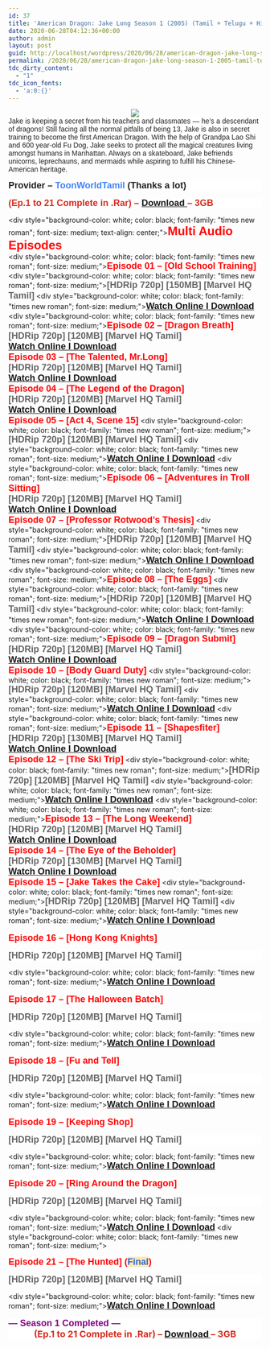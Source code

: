 ```yaml
---
id: 37
title: 'American Dragon: Jake Long Season 1 (2005) (Tamil + Telugu + Hindi + Eng) Esub [Disney Plus India]'
date: 2020-06-28T04:12:36+00:00
author: admin
layout: post
guid: http://localhost/wordpress/2020/06/28/american-dragon-jake-long-season-1-2005-tamil-telugu-hindi-eng-esub-disney-plus-india/
permalink: /2020/06/28/american-dragon-jake-long-season-1-2005-tamil-telugu-hindi-eng-esub-disney-plus-india/
tdc_dirty_content:
  - "1"
tdc_icon_fonts:
  - 'a:0:{}'
---
```

</p> 

<div class="separator" style="clear: both; text-align: center;">
  <a href="https://1.bp.blogspot.com/-QeCPayDO19Y/XvgTRo_jgzI/AAAAAAAABBM/gf2BNG06ClwT-nNlgIjdm-QihxkWcd9WwCK4BGAsYHg/s2560/81xBFNj8TpL._RI_.jpg" style="margin-left: 1em; margin-right: 1em;"><img border="0" data-original-height="1920" data-original-width="2560" src="https://1.bp.blogspot.com/-QeCPayDO19Y/XvgTRo_jgzI/AAAAAAAABBM/gf2BNG06ClwT-nNlgIjdm-QihxkWcd9WwCK4BGAsYHg/d/81xBFNj8TpL._RI_.jpg" /></a>
</div>

<div class="separator" style="clear: both; text-align: left;">
  <span style="background-color: white; color: #222222; font-family: arial, sans-serif; font-size: 14px;">Jake is keeping a secret from his teachers and classmates &#8212; he&#8217;s a descendant of dragons! Still facing all the normal pitfalls of being 13, Jake is also in secret training to become the first American Dragon. With the help of Grandpa Lao Shi and 600 year-old Fu Dog, Jake seeks to protect all the ma</span><span class="yZlgBd" style="background-color: white; color: #222222; display: inline; font-family: arial, sans-serif; font-size: 14px;">gical creatures living amongst humans in Manhattan. Always on a skateboard, Jake befriends unicorns, leprechauns, and mermaids while aspiring to fulfill his Chinese-American heritage.</span>
</div>

<div class="separator" style="clear: both; text-align: left;">
  <span class="yZlgBd" style="display: inline; font-size: 14px;"></p> 
  
  <div class="kno-rdesc" jsaction="sngtp:c0XUbe;tp_btn:c0XUbe;rcuQ6b:npT2md" jscontroller="DGEKAc" style="background-color: white; color: #222222; font-family: arial, sans-serif;">
    <font size="4"><b><font color="#222222">Provider &#8211;&nbsp;</font><font color="#4285f4">ToonWorldTamil&nbsp;</font><font color="#222222">(Thanks a lot)</font></b></font>
  </div><div style="background-color: white; color: black; font-family: "times new roman"; font-size: medium; text-align: center;">
  
  <b style="color: red; font-family: arial, helvetica, sans-serif; font-size: x-large;"><b style="color: #d52c1f; font-size: large;">(Ep.1 to 21 Complete in .Rar) &#8211;&nbsp;<a href="http://gestyy.com/eqYo15">Download&nbsp;</a>&#8211; 3GB</b></b></div> <div style="background-color: white; color: black; font-family: "times new roman"; font-size: medium; text-align: center;"><b style="color: red; font-family: arial, helvetica, sans-serif; font-size: x-large;">Multi Audio Episodes</b></div> <div style="background-color: white; color: black; font-family: "times new roman"; font-size: medium;"><span><span style="color: red; font-family: arial, helvetica, sans-serif; font-size: large;"><b>Episode 01 &#8211; [Old School Training]</b></span></span></div> <div style="background-color: white; color: black; font-family: "times new roman"; font-size: medium;"><span><span style="color: #666666; font-family: arial, helvetica, sans-serif; font-size: large;"><b>[HDRip 720p] [150MB] [Marvel HQ Tamil]</b></span></span></div> <div style="background-color: white; color: black; font-family: "times new roman"; font-size: medium;"><span><span style="color: red; font-family: arial, helvetica, sans-serif; font-size: large;"><b><a href="https://drive.google.com/file/d/13gW0foLmrvES4tUOeDBgN8syz69so6CQ/view?usp=sharing">Watch Online&nbsp;I&nbsp;Download</a></b></span></span></div> <div style="background-color: white; color: black; font-family: "times new roman"; font-size: medium;"><span style="font-family: arial, helvetica, sans-serif; font-size: large;"><b><span style="color: red;">Episode 02 &#8211; [Dragon Breath]&nbsp; &nbsp; &nbsp; &nbsp;</span></b></span><br /><span><span style="color: #666666; font-family: arial, helvetica, sans-serif; font-size: large;"><b>[HDRip 720p] [120MB] [Marvel HQ Tamil]</b></span></span><br /><span><span style="color: red; font-family: arial, helvetica, sans-serif; font-size: large;"><b><a href="https://drive.google.com/file/d/1LvZDcMDLNp-iYvvTgg6gpNLY4VyPo0eR/view?usp=sharing">Watch Online&nbsp;I&nbsp;Download</a></b></span></span><br /><span><span style="color: red; font-family: arial, helvetica, sans-serif; font-size: large;"><b>Episode 03 &#8211; [The Talented, Mr.Long]</b></span></span><br /><span><span style="color: #666666; font-family: arial, helvetica, sans-serif; font-size: large;"><b>[HDRip 720p] [120MB] [Marvel HQ Tamil]</b></span></span><br /><span><span style="color: red; font-family: arial, helvetica, sans-serif; font-size: large;"><b><a href="https://drive.google.com/file/d/1kLr_QD78g3ob1nDqmwhJfqmIflYVb4wp/view?usp=sharing">Watch Online I Download</a></b></span></span><br /><span><span style="color: red; font-family: arial, helvetica, sans-serif; font-size: large;"><b>Episode 04 &#8211; [The Legend of the Dragon]</b></span></span><br /><span><span style="color: #666666; font-family: arial, helvetica, sans-serif; font-size: large;"><b>[HDRip 720p] [120MB] [Marvel HQ Tamil]</b></span></span><br /><span><span style="color: red; font-family: arial, helvetica, sans-serif; font-size: large;"><b><a href="https://drive.google.com/file/d/1bKqWP5uE_2bbH11X4t6fvWhqB26MeoE3/view?usp=sharing">Watch Online I Download</a></b></span></span><br /><span><span style="color: red; font-family: arial, helvetica, sans-serif; font-size: large;"><b>Episode 05 &#8211; [Act 4, Scene 15]</b></span></span></div> <div style="background-color: white; color: black; font-family: "times new roman"; font-size: medium;"><span><span style="color: #666666; font-family: arial, helvetica, sans-serif; font-size: large;"><b>[HDRip 720p] [120MB] [Marvel HQ Tamil]</b></span></span></div> <div style="background-color: white; color: black; font-family: "times new roman"; font-size: medium;"><span><span style="color: red; font-family: arial, helvetica, sans-serif; font-size: large;"><b><a href="https://drive.google.com/file/d/1vlhRVBVB8Im13OSBbQr3F63skmK3TKNp/view?usp=sharing">Watch Online I Download</a></b></span></span></div> <div style="background-color: white; color: black; font-family: "times new roman"; font-size: medium;"><span style="font-family: arial, helvetica, sans-serif; font-size: large;"><b><span style="color: red;">Episode 06 &#8211; [Adventures in Troll Sitting]</span></b></span><br /><span><span style="color: #666666; font-family: arial, helvetica, sans-serif; font-size: large;"><b>[HDRip 720p] [120MB] [Marvel HQ Tamil]</b></span></span><br /><span><span style="color: red; font-family: arial, helvetica, sans-serif; font-size: large;"><b><a href="https://drive.google.com/file/d/16EheNdoKpMdsfIAwSsteKRWaHMm6VPZM/view?usp=sharing">Watch Online I Download</a></b></span></span><br /><span><span style="color: red; font-family: arial, helvetica, sans-serif; font-size: large;"><b>Episode 07 &#8211; [Professor Rotwood&#8217;s Thesis]</b></span></span></div> <div style="background-color: white; color: black; font-family: "times new roman"; font-size: medium;"><span><span style="color: #666666; font-family: arial, helvetica, sans-serif; font-size: large;"><b>[HDRip 720p] [120MB] [Marvel HQ Tamil]</b></span></span></div> <div style="background-color: white; color: black; font-family: "times new roman"; font-size: medium;"><span><span style="color: red; font-family: arial, helvetica, sans-serif; font-size: large;"><b><a href="https://drive.google.com/file/d/1iuLZCD5uUoTkOH7FGmpIejXRiENOZnDj/view?usp=sharing">Watch Online I Download</a></b></span></span></div> <div style="background-color: white; color: black; font-family: "times new roman"; font-size: medium;"><span><span style="color: red; font-family: arial, helvetica, sans-serif; font-size: large;"><b>Episode 08 &#8211; [The Eggs]</b></span></span></div> <div style="background-color: white; color: black; font-family: "times new roman"; font-size: medium;"><span><span style="color: #666666; font-family: arial, helvetica, sans-serif; font-size: large;"><b>[HDRip 720p] [120MB] [Marvel HQ Tamil]</b></span></span></div> <div style="background-color: white; color: black; font-family: "times new roman"; font-size: medium;"><span><span style="color: red; font-family: arial, helvetica, sans-serif; font-size: large;"><b><a href="https://drive.google.com/file/d/1apzpwF6IbW82oCubnC6pr-55YSgvv1Dh/view?usp=sharing">Watch Online I Download</a></b></span></span></div> <div style="background-color: white; color: black; font-family: "times new roman"; font-size: medium;"><span style="font-family: arial, helvetica, sans-serif; font-size: large;"><b><span style="color: red;">Episode 09 &#8211; [Dragon Submit]</span></b></span><br /><span><span style="color: #666666; font-family: arial, helvetica, sans-serif; font-size: large;"><b>[HDRip 720p] [120MB] [Marvel HQ Tamil]</b></span></span><br /><span><span style="color: red; font-family: arial, helvetica, sans-serif; font-size: large;"><b><a href="https://drive.google.com/file/d/1xJ5_0DyyiUbTkTzztWwn1IljRnbFU5Fq/view?usp=sharing">Watch Online I Download</a></b></span></span><br /><span><span style="color: red; font-family: arial, helvetica, sans-serif; font-size: large;"><b>Episode 10 &#8211; [Body Guard Duty]</b></span></span></div> <div style="background-color: white; color: black; font-family: "times new roman"; font-size: medium;"><span><span style="color: #666666; font-family: arial, helvetica, sans-serif; font-size: large;"><b>[HDRip 720p] [120MB] [Marvel HQ Tamil]</b></span></span></div> <div style="background-color: white; color: black; font-family: "times new roman"; font-size: medium;"><span><span style="color: red; font-family: arial, helvetica, sans-serif; font-size: large;"><b><a href="https://drive.google.com/file/d/1KAqiqMHOTLqQ84nMUxFVdmTI5BVmtkTs/view?usp=sharing">Watch Online I Download</a></b></span></span></div> <div style="background-color: white; color: black; font-family: "times new roman"; font-size: medium;"><span><span style="color: red; font-family: arial, helvetica, sans-serif; font-size: large;"><b><span>Episode 11 &#8211; [Shapesfiter]</span></b></span></span><br /><span><span style="color: #666666; font-family: arial, helvetica, sans-serif; font-size: large;"><b>[HDRip 720p] [130MB] [Marvel HQ Tamil]</b></span></span><br /><span><span style="color: red; font-family: arial, helvetica, sans-serif; font-size: large;"><b><a href="https://drive.google.com/file/d/1rggHHMbXDS4FjXcw_W9CfwCxZBUHFFiI/view?usp=sharing">Watch Online I Download</a></b></span></span><br /><b style="color: red; font-family: arial, helvetica, sans-serif; font-size: large;">Episode 12 &#8211; [The Ski Trip]</b></div> <div style="background-color: white; color: black; font-family: "times new roman"; font-size: medium;"><span><span style="color: #666666; font-family: arial, helvetica, sans-serif; font-size: large;"><b>[HDRip 720p] [120MB] [Marvel HQ Tamil]</b></span></span></div> <div style="background-color: white; color: black; font-family: "times new roman"; font-size: medium;"><span><span style="color: red; font-family: arial, helvetica, sans-serif; font-size: large;"><b><a href="https://drive.google.com/file/d/1syYuEcgCf0WnrmZRQR8vW9HYYz6WfrAO/view?usp=sharing">Watch Online I Download</a></b></span></span></div> <div style="background-color: white; color: black; font-family: "times new roman"; font-size: medium;"><b style="color: red; font-family: arial, helvetica, sans-serif; font-size: large;">Episode 13 &#8211; [The Long Weekend]</b><br /><b style="font-family: arial, helvetica, sans-serif; font-size: large;"><span style="color: #666666;">[HDRip 720p] [120MB] [Marvel HQ Tamil]</span></b><br /><b style="color: red; font-family: arial, helvetica, sans-serif; font-size: large;"><a href="https://drive.google.com/file/d/1HdBFka10wYrpRdnRhdldtRic2zoIAF8J/view?usp=sharing">Watch Online I Download</a></b><br /><b style="color: red; font-family: arial, helvetica, sans-serif; font-size: large;">Episode 14 &#8211; [The Eye of the Beholder]</b><br /><b style="font-family: arial, helvetica, sans-serif; font-size: large;"><span style="color: #666666;">[HDRip 720p] [130MB] [Marvel HQ Tamil]</span></b><br /><b style="color: red; font-family: arial, helvetica, sans-serif; font-size: large;"><a href="https://drive.google.com/file/d/1m2a6BYA6L9Pik_cEvZZJv69VXhDFrxva/view?usp=sharing">Watch Online I Download</a></b><br /><b style="color: red; font-family: arial, helvetica, sans-serif; font-size: large;">Episode 15 &#8211; [Jake Takes the Cake]</b></div> <div style="background-color: white; color: black; font-family: "times new roman"; font-size: medium;"><span><span style="color: #666666; font-family: arial, helvetica, sans-serif; font-size: large;"><b>[HDRip 720p] [120MB] [Marvel HQ Tamil]</b></span></span></div> <div style="background-color: white; color: black; font-family: "times new roman"; font-size: medium;"><span><span style="color: red; font-family: arial, helvetica, sans-serif; font-size: large;"><b><a href="https://drive.google.com/file/d/1WVjJSJmvT82M1tP9ALb731uyeEf-l0Kg/view?usp=sharing">Watch Online I Download</a></b></span></span></div> 
  
  <p>
    <b style="background-color: white; color: red; font-family: arial, helvetica, sans-serif; font-size: large;">Episode 16 &#8211; [Hong Kong Knights]</b><br style="color: black; font-family: "times new roman"; font-size: medium;" />
  </p><div style="background-color: white; color: black; font-family: "times new roman"; font-size: medium;">
  
  <span><span style="color: #666666; font-family: arial, helvetica, sans-serif; font-size: large;"><b>[HDRip 720p] [120MB] [Marvel HQ Tamil]</b></span></span></div> <div style="background-color: white; color: black; font-family: "times new roman"; font-size: medium;"><span><span style="color: red; font-family: arial, helvetica, sans-serif; font-size: large;"><b><a href="https://drive.google.com/file/d/1hGPS0oR0a0pKNb-2YQ2h_YxAgVUAOpwf/view?usp=sharing">Watch Online I Download</a></b></span></span></div> 
  
  <p>
    <b style="background-color: white; color: red; font-family: arial, helvetica, sans-serif; font-size: large;">Episode 17 &#8211; [The Halloween Batch]</b><br style="color: black; font-family: "times new roman"; font-size: medium;" />
  </p><div style="background-color: white; color: black; font-family: "times new roman"; font-size: medium;">
  
  <span><span style="color: #666666; font-family: arial, helvetica, sans-serif; font-size: large;"><b>[HDRip 720p] [120MB] [Marvel HQ Tamil]</b></span></span></div> <div style="background-color: white; color: black; font-family: "times new roman"; font-size: medium;"><span><span style="color: red; font-family: arial, helvetica, sans-serif; font-size: large;"><b><a href="https://drive.google.com/file/d/1JogHhESuZYOhUBUyv-oJlosHToUWmY5R/view?usp=sharing">Watch Online I Download</a></b></span></span></div> 
  
  <p>
    <b style="background-color: white; color: red; font-family: arial, helvetica, sans-serif; font-size: large;">Episode 18 &#8211; [Fu and Tell]</b><br style="color: black; font-family: "times new roman"; font-size: medium;" />
  </p><div style="background-color: white; color: black; font-family: "times new roman"; font-size: medium;">
  
  <span><span style="color: #666666; font-family: arial, helvetica, sans-serif; font-size: large;"><b>[HDRip 720p] [120MB] [Marvel HQ Tamil]</b></span></span></div> <div style="background-color: white; color: black; font-family: "times new roman"; font-size: medium;"><span><span style="color: red; font-family: arial, helvetica, sans-serif; font-size: large;"><b><a href="https://drive.google.com/file/d/167hsXwst6FI0_oLqi_2CVAa2JmaV4Tv2/view?usp=sharing">Watch Online I Download</a></b></span></span></div> 
  
  <p>
    <b style="background-color: white; color: red; font-family: arial, helvetica, sans-serif; font-size: large;">Episode 19 &#8211; [Keeping Shop]</b><br style="color: black; font-family: "times new roman"; font-size: medium;" />
  </p><div style="background-color: white; color: black; font-family: "times new roman"; font-size: medium;">
  
  <span><span style="color: #666666; font-family: arial, helvetica, sans-serif; font-size: large;"><b>[HDRip 720p] [120MB] [Marvel HQ Tamil]</b></span></span></div> <div style="background-color: white; color: black; font-family: "times new roman"; font-size: medium;"><span><span style="color: red; font-family: arial, helvetica, sans-serif; font-size: large;"><b><a href="https://drive.google.com/file/d/1ZTinOFqLyqiQZsLNYIqBBFp8NcxaUrge/view?usp=sharing">Watch Online I Download</a></b></span></span></div> 
  
  <p>
    <b style="background-color: white; color: red; font-family: arial, helvetica, sans-serif; font-size: large;">Episode 20 &#8211; [Ring Around the Dragon]</b><br style="color: black; font-family: "times new roman"; font-size: medium;" />
  </p><div style="background-color: white; color: black; font-family: "times new roman"; font-size: medium;">
  
  <span><span style="color: #666666; font-family: arial, helvetica, sans-serif; font-size: large;"><b>[HDRip 720p] [120MB] [Marvel HQ Tamil]</b></span></span></div> <div style="background-color: white; color: black; font-family: "times new roman"; font-size: medium;"><span><span style="color: red; font-family: arial, helvetica, sans-serif; font-size: large;"><b><a href="https://drive.google.com/file/d/1xYW5gDiflm3nm9QRmOakJRunK25weA41/view?usp=sharing">Watch Online I Download</a></b></span></span></div> <div style="background-color: white; color: black; font-family: "times new roman"; font-size: medium;"></div> 
  
  <p>
    <b style="background-color: white; color: red; font-family: arial, helvetica, sans-serif; font-size: large;">Episode 21 &#8211; [The Hunted] (</b><b style="font-family: arial, helvetica, sans-serif; font-size: large;"><font color="#3367d6" style="background-color: #fce8b2;">Final</font></b><b style="background-color: white; color: red; font-family: arial, helvetica, sans-serif; font-size: large;">)</b><br style="color: black; font-family: "times new roman"; font-size: medium;" />
  </p><div style="background-color: white; color: black; font-family: "times new roman"; font-size: medium;">
  
  <span><span style="color: #666666; font-family: arial, helvetica, sans-serif; font-size: large;"><b>[HDRip 720p] [120MB] [Marvel HQ Tamil]</b></span></span></div> <div style="background-color: white; color: black; font-family: "times new roman"; font-size: medium;"><span><span style="color: red; font-family: arial, helvetica, sans-serif; font-size: large;"><b><a href="https://drive.google.com/file/d/1TdrfgYQJuzsHCMIx6obuubdNMxw6Q73q/view?usp=sharing">Watch Online I Download</a></b></span></span></div> 
  
  <div style="background-color: white; color: black; font-size: medium;">
    <div style="font-family: "times new roman"; text-align: center;"><span><span style="color: purple; font-family: arial, helvetica, sans-serif; font-size: large;"><b>&#8212; Season 1 Completed &#8212;</b></span></span>
  </div>
  
  <div style="text-align: center;">
    <font color="#d52c1f" face="" size="4"><b>(Ep.1 to 21 Complete in .Rar) &#8211;&nbsp;<a href="http://gestyy.com/eqYo15">Download&nbsp;</a>&#8211; 3GB</b></font>
  </div></div> 
  
  <p>
    </span></div>